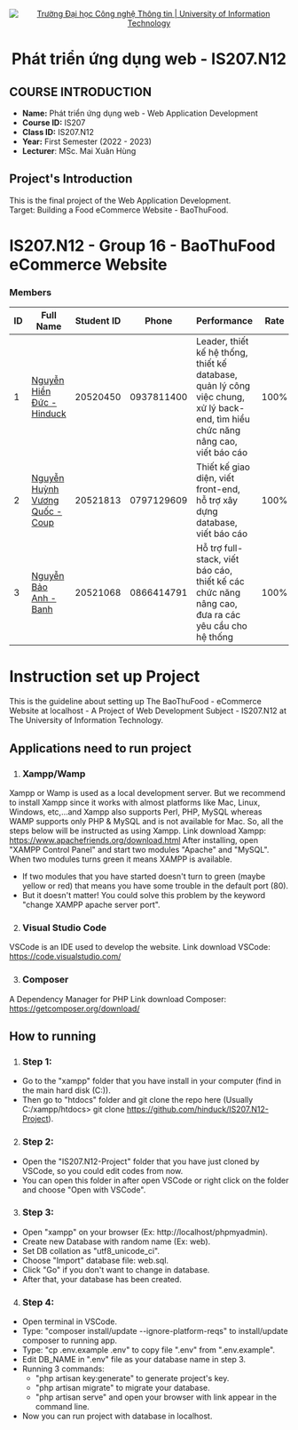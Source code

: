 <!-- Banner -->
<p align="center">
  <a href="https://www.uit.edu.vn/" title="Trường Đại học Công nghệ Thông tin" style="border: none;">
    <img src="https://i.imgur.com/WmMnSRt.png" alt="Trường Đại học Công nghệ Thông tin | University of Information Technology">
  </a>
</p>

<h1 align="center"><b>Phát triển ứng dụng web - IS207.N12</b></h>

## COURSE INTRODUCTION

- **Name:** Phát triển ứng dụng web - Web Application Development
- **Course ID:** IS207
- **Class ID:** IS207.N12
- **Year:** First Semester (2022 - 2023)
- **Lecturer**: MSc. Mai Xuân Hùng

## <h2 id="muctieu">Project's Introduction</h2>
This is the final project of the Web Application Development. <br>
Target: Building a Food eCommerce Website - BaoThuFood.

# IS207.N12 - Group 16 - BaoThuFood eCommerce Website
### Members
| ID   | Full Name                        | Student ID     | Phone        | Performance  | Rate |
| --- |----------------------------|----------|------------|-----------|----------|
| 1 | [Nguyễn Hiền Đức - Hinduck](https://www.facebook.com/hinduck.0611) | 20520450 | 0937811400 | Leader, thiết kế hệ thống, thiết kế database, quản lý công việc chung, xử lý back-end, tìm hiểu chức năng nâng cao, viết báo cáo | 100% |
| 2 | [Nguyễn Huỳnh Vương Quốc - Coup](https://www.facebook.com/43quocnguyen) | 20521813 | 0797129609 | Thiết kế giao diện, viết front-end, hỗ trợ xây dựng database, viết báo cáo | 100% |
| 3 | [Nguyễn Bảo Anh - Banh](https://www.facebook.com/banh.2992) | 20521068 | 0866414791 | Hỗ trợ full-stack, viết báo cáo, thiết kế các chức năng nâng cao, đưa ra các yêu cầu cho hệ thống | 100% |

# Instruction set up Project
This is the guideline about setting up The BaoThuFood - eCommerce Website at localhost - A Project of Web Development Subject - IS207.N12 at The University of Information Technology.

## Applications need to run project

1. ### Xampp/Wamp
Xampp or Wamp is used as a local development server. But we recommend to install Xampp since it works with almost platforms like Mac, Linux, Windows, etc,...and Xampp also supports Perl, PHP, MySQL whereas WAMP supports only PHP & MySQL and is not available for Mac.
So, all the steps below will be instructed as using Xampp.
Link download Xampp: https://www.apachefriends.org/download.html
After installing, open "XAMPP Control Panel" and start two modules "Apache" and "MySQL". When two modules turns green it means XAMPP is available.
* If two modules that you have started doesn't turn to green (maybe yellow or red) that means you have some trouble in the default port (80).
* But it doesn't matter! You could solve this problem by the keyword "change XAMPP apache server port".

2. ### Visual Studio Code
VSCode is an IDE used to develop the website.
Link download VSCode: https://code.visualstudio.com/

3. ### Composer
A Dependency Manager for PHP
Link download Composer: https://getcomposer.org/download/

## How to running
1. ### Step 1:
* Go to the "xampp" folder that you have install in your computer (find in the main hard disk (C:)).
* Then go to "htdocs" folder and git clone the repo here (Usually C:/xampp/htdocs> git clone https://github.com/hinduck/IS207.N12-Project).

2. ### Step 2:
* Open the "IS207.N12-Project" folder that you have just cloned by VSCode, so you could edit codes from now.
* You can open this folder in after open VSCode or right click on the folder and choose "Open with VSCode".

3. ### Step 3:
* Open "xampp" on your browser (Ex: http://localhost/phpmyadmin).
* Create new Database with random name (Ex: web).
* Set DB collation as "utf8_unicode_ci".
* Choose "Import" database file: web.sql.
* Click "Go" if you don't want to change in database.
* After that, your database has been created.

4. ### Step 4:
* Open terminal in VSCode.
* Type: "composer install/update --ignore-platform-reqs" to install/update composer to running app.
* Type: "cp .env.example .env" to copy file ".env" from ".env.example".
* Edit DB_NAME in ".env" file as your database name in step 3.
* Running 3 commands:
    - "php artisan key:generate" to generate project's key.
    - "php artisan migrate" to migrate your database.
    - "php artisan serve" and open your browser with link appear in the command line.
* Now you can run project with database in localhost.
